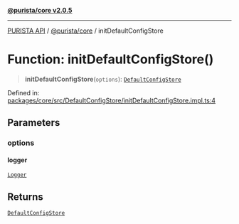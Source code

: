 [**@purista/core v2.0.5**](../README.md)

***

[PURISTA API](../../../packages.md) / [@purista/core](../README.md) / initDefaultConfigStore

# Function: initDefaultConfigStore()

> **initDefaultConfigStore**(`options`): [`DefaultConfigStore`](../classes/DefaultConfigStore.md)

Defined in: [packages/core/src/DefaultConfigStore/initDefaultConfigStore.impl.ts:4](https://github.com/puristajs/purista/blob/master/packages/core/src/DefaultConfigStore/initDefaultConfigStore.impl.ts#L4)

## Parameters

### options

#### logger

[`Logger`](../classes/Logger.md)

## Returns

[`DefaultConfigStore`](../classes/DefaultConfigStore.md)
